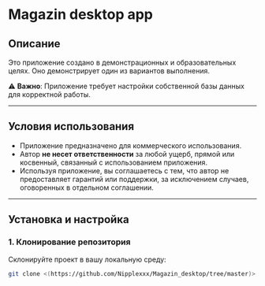 # Magazin desktop app

## Описание
Это приложение создано в демонстрационных и образовательных целях. Оно демонстрирует один из вариантов выполнения.

⚠️ **Важно**: Приложение требует настройки собственной базы данных для корректной работы.

---

## Условия использования
- Приложение предназначено для коммерческого использования.
- Автор **не несет ответственности** за любой ущерб, прямой или косвенный, связанный с использованием приложения.
- Используя приложение, вы соглашаетесь с тем, что автор не предоставляет гарантий или поддержки, за исключением случаев, оговоренных в отдельном соглашении.

---

## Установка и настройка

### 1. Клонирование репозитория
Склонируйте проект в вашу локальную среду:
```bash
git clone <(https://github.com/Nipplexxx/Magazin_desktop/tree/master)>
